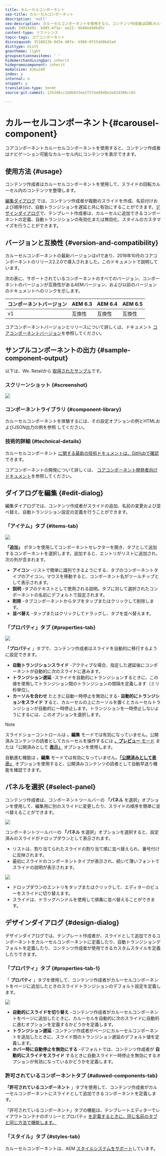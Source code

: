 ```yaml
---
title: カルーセルコンポーネント
seo-title: カルーセルコンポーネント
description: 'null'
seo-description: カルーセルコンポーネントを使用すると、コンテンツ作成者は回転カルーセル内のコンテンツを表示できます。
uuid: 34934491- bd85-4f1e- ae22- bb48ed4dbd5c
content-type: リファレンス
topic-tags: コアコンポーネント
discoiquuid: 3510812b-9d3e-40fe- b986-0f15d40b42ad
disttype: dist5
gnavtheme: light
groupsectionnavitems: ' '
hidemerchandisingbar: inherit
hidepromocomponent: inherit
modalsize: 426x240
index: y
internal: n
snippet: y
translation-type: tm+mt
source-git-commit: 1243d6cc1b0b015ee2f37ae89d0e2e42d366cc02

---
```



# カルーセルコンポーネント{#carousel-component}

コアコンポーネントカルーセルコンポーネントを使用すると、コンテンツ作成者はナビゲーション可能なカルーセル内にコンテンツを表示できます。

## 使用方法 {#usage}

コンテンツ作成者はカルーセルコンポーネントを使用して、スライドの回転カルーセル内のコンテンツを整理します。

[編集ダイアログ](#edit-dialog) では、コンテンツ作成者が複数のスライドを作成、名前付けおよび順序付け、自動トランジションを遅延と共に有効にすることができます。[デザインダイアログ](#design-dialog)で、テンプレート作成者は、カルーセルに追加できるコンポーネントの定義、自動トランジションの有効化または無効化、スタイルのカスタマイズを行うことができます。

## バージョンと互換性 {#version-and-compatibility}

カルーセルコンポーネントの最新バージョンはv1であり、2018年10月のコアコンポーネントのリリース2.2.0で導入されました。このドキュメントで説明しています。

次の表に、サポートされているコンポーネントのすべてのバージョン、コンポーネントのバージョンが互換性があるAEMバージョン、および以前のバージョンのドキュメントへのリンクを示します。

| コンポーネントバージョン | AEM 6.3 | AEM 6.4 | AEM 6.5 |
|--- |--- |--- |--- |
| v1 | 互換性 | 互換性 | 互換性 |

コアコンポーネントバージョンとリリースについて詳しくは、ドキュメント [コアコンポーネントバージョン](versions.md)を参照してください。

## サンプルコンポーネントの出力 {#sample-component-output}

以下は、We. Retailから [取得されたサンプル](https://helpx.adobe.com/experience-manager/6-5/sites/developing/using/we-retail.html)です。

### スクリーンショット {#screenshot}

![](assets/screenshot_2018-11-28at140433.png)

### コンポーネントライブラリ {#component-library}

カルーセルコンポーネントを体験するには、その設定オプションの例とHTMLおよびJSON出力の例を参照 [](http://opensource.adobe.com/aem-core-wcm-components/library/carousel.html)してください。

### 技術的詳細 {#technical-details}

カルーセルコンポーネント [に関する最新の技術ドキュメントは、GitHubで確認](https://github.com/adobe/aem-core-wcm-components/blob/master/content/src/content/jcr_root/apps/core/wcm/components/carousel/v1/carousel)できます。

コアコンポーネントの開発について詳しくは、 [コアコンポーネント開発者向けドキュメント](developing.md)を参照してください。

## ダイアログを編集 {#edit-dialog}

編集ダイアログでは、コンテンツ作成者がスライドの追加、名前の変更および並べ替え、自動トランジション設定の定義を行うことができます。

### 「アイテム」タブ {#items-tab}

![](assets/screenshot_2018-10-12at102451.png)

**「追加」** ボタンを使用してコンポーネントセレクターを開き、タブとして追加するコンポーネントを選択します。追加すると、エントリがリストに追加され、次の列が含まれます。

* **アイコン** -リストで簡単に識別できるようにする、タブのコンポーネントタイプのアイコン。マウスを移動すると、コンポーネント名がツールチップとして表示されます。
* **説明** -タブのテキストとして使用される説明。タブに対して選択されたコンポーネントの名前にデフォルトで設定されます。
* **削除** -タブコンポーネントからタブをタップまたはクリックして削除します。
* **並べ替え** -タップまたはクリックしてドラッグし、タブを並べ替えます。

### 「プロパティ」タブ {#properties-tab}

![](assets/screenshot_2018-11-28at141054.png)

**「プロパティ** 」タブで、コンテンツ作成者はスライドを自動的に移行するように設定できます。

* **自動トランジションスライド** -アクティブな場合、指定した遅延後にコンポーネントが自動的に次のスライドに進みます。
* **トランジション遅延** -スライドを自動的にトランジションするときに、この値を使用してトランジション間のトランジションの間隔を定義します（ミリ秒単位）。
* **カーソルを合わせ** たときに自動一時停止を無効にする- **自動的にトランジションをスライド** すると、カルーセルの上にカーソルを置くとカルーセルトランジションが自動的に一時停止します。トランジションを一時停止しないようにするには、このオプションを選択します。

>[!NOTE]
>
>スライドショーコントロールは **、編集** モードでは有効になっていません。公開済みコンテンツの読者としてカルーセルを操作するには [**、プレビュー** モード](https://helpx.adobe.com/experience-manager/6-5/sites/authoring/using/editing-content.html) または「公開済みとして **[表示」](https://helpx.adobe.com/experience-manager/6-5/sites/authoring/using/editing-content.html)** オプションを使用します。
>
>自動進む機能は **、編集** モードでは有効になっていません。**[「公開済みとして表示」](https://helpx.adobe.com/experience-manager/6-5/sites/authoring/using/editing-content.html)** オプションを使用すると、公開済みコンテンツの読者として自動早送り機能を確認できます。

## パネルを選択 {#select-panel}

コンテンツ作成者は、コンポーネントツールバーの **「パネル** を選択」オプションを使用して、編集用に別のスライドに変更したり、スライドの順序を簡単に並べ替えることができます。

![](assets/screenshot_2018-10-11at165417.png)

コンポーネントツールバーの **「パネル** を選択」オプションを選択すると、設定済みのスライドがドロップダウンとして表示されます。

* リストは、割り当てられたスライドの割り当て順に並べ替えられ、番号付けに反映されます。
* 最初にスライドのコンポーネントタイプが表示され、続いて薄いフォントでスライドの説明が表示されます。

![](assets/opera_snapshot_2018-11-28141537localhost.png)

* ドロップダウンのエントリをタップまたはクリックして、エディターのビューをスライドに切り替えます。
* スライドは、ドラッグハンドルを使用して順番に並べ替えることができます。

## デザインダイアログ {#design-dialog}

デザインダイアログでは、テンプレート作成者が、スライドとして追加できるコンポーネントをカルーセルコンポーネントに定義したり、自動トランジションデフォルトを定義したり、コンテンツ作成者が使用できるカスタムスタイルを定義したりできます。

### 「プロパティ」タブ {#properties-tab-1}

「 **プロパティ** 」タブを使用して、コンテンツ作成者がカルーセルコンポーネントをページに追加したときのスライドトランジションのデフォルト設定を定義します。

![](assets/screenshot_2018-11-28at141824.png)

* **自動的にスライドを切り替え** -コンテンツ作成者がカルーセルコンポーネントをページに追加したときに、カルーセルを自動的に次のスライドに自動的に進むオプションを定義するかどうかを定義します。
* **トランジション遅延** -コンテンツ作成者がページにカルーセルコンポーネントを追加したときに、スライド間のトランジション遅延のデフォルト値を定義します。
* **ホバー時に自動停止を無効にする** -デフォルトでは、コンテンツ作成者が **自動的にスライドをスライド** するときに自動スライド一時停止を無効にするオプションが有効になっているかどうかを定義します。

### 許可されているコンポーネントタブ {#allowed-components-tab}

**「許可されているコンポーネント** 」タブを使用して、コンテンツ作成者がカルーセルコンポーネントにスライドとして追加できるコンポーネントを定義します。

「許可されているコンポーネント」タブの機能は、テンプレートエディターでレイアウトコンテナのポリシーとプロパティ [を定義するときに、同じ名前のタブと同じ方法で機能します。](https://helpx.adobe.com/experience-manager/6-5/sites/authoring/using/templates.html)

### 「スタイル」タブ {#styles-tab}

カルーセルコンポーネントは、AEM [スタイルシステムをサポート](authoring.md#component-styling)しています。